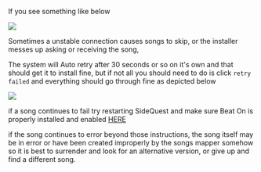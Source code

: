 If you see something like below

![](https://cdn.discordapp.com/attachments/587329605153587204/610165368941707291/unknown.png)

Sometimes a unstable connection causes songs to skip, or the installer messes up asking or receiving the song,

The system will Auto retry after 30 seconds or so on it's own and that should get it to install fine, but if not
all you should need to do is click `retry failed` and everything should go through fine as depicted below


![](https://cdn.discordapp.com/attachments/587329605153587204/610165535392530436/unknown.png)

if a song continues to fail try restarting SideQuest and make sure Beat On is properly installed and enabled [HERE](https://github.com/the-expanse/SideQuest/wiki/Beat-On,-What-is-that%3F)

if the song continues to error beyond those instructions, the song itself may be in error or have been created improperly by the songs mapper somehow so it is best to surrender and look for an alternative version, or give up and find a different song.